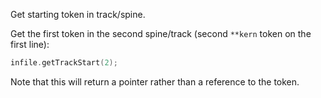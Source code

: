 <span class="snippet-title">Get starting token in track/spine.</span>

Get the first token in the second spine/track (second `**kern`
token on the first line):

```cpp
infile.getTrackStart(2);
```

Note that this will return a pointer rather than a reference to the token.

